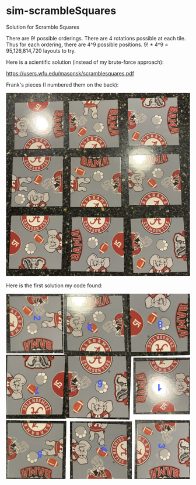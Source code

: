 # sim-scrambleSquares
Solution for Scramble Squares

There are 9! possible orderings. There are 4 rotations possible at each tile. Thus
for each ordering, there are 4^9 possible positions. 9! * 4^9 = 95,126,814,720
layouts to try.

Here is a scientific solution (instead of my brute-force approach):

https://users.wfu.edu/masonsk/scramblesquares.pdf

Frank's pieces (I numbered them on the back):

![](art/IMG-1827.jpg)

Here is the first solution my code found:

![](art/solution.jpg)
